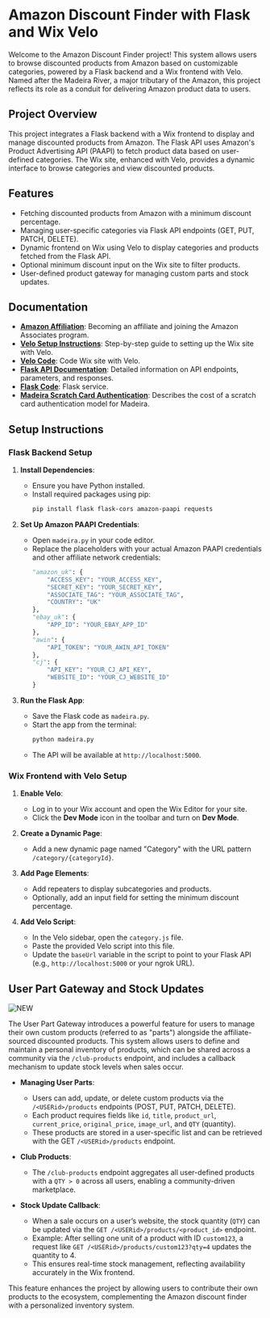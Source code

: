 # Amazon Discount Finder with Flask and Wix Velo

Welcome to the Amazon Discount Finder project! This system allows users to browse discounted products from Amazon based on customizable categories, powered by a Flask backend and a Wix frontend with Velo. Named after the Madeira River, a major tributary of the Amazon, this project reflects its role as a conduit for delivering Amazon product data to users.

## Project Overview

This project integrates a Flask backend with a Wix frontend to display and manage discounted products from Amazon. The Flask API uses Amazon's Product Advertising API (PAAPI) to fetch product data based on user-defined categories. The Wix site, enhanced with Velo, provides a dynamic interface to browse categories and view discounted products.

## Features

- Fetching discounted products from Amazon with a minimum discount percentage.
- Managing user-specific categories via Flask API endpoints (GET, PUT, PATCH, DELETE).
- Dynamic frontend on Wix using Velo to display categories and products fetched from the Flask API.
- Optional minimum discount input on the Wix site to filter products.
- User-defined product gateway for managing custom parts and stock updates.

## Documentation

- **[Amazon Affiliation](affiliate.md)**: Becoming an affiliate and joining the Amazon Associates program.
- **[Velo Setup Instructions](velo.md)**: Step-by-step guide to setting up the Wix site with Velo.
- **[Velo Code](velo.js)**: Code Wix site with Velo.
- **[Flask API Documentation](flask.md)**: Detailed information on API endpoints, parameters, and responses.
- **[Flask Code](madeira.py)**: Flask service.
- **[Madeira Scratch Card Authentication](checksum.md)**: Describes the cost of a scratch card authentication model for Madeira.

## Setup Instructions

### Flask Backend Setup

1. **Install Dependencies**:
   - Ensure you have Python installed.
   - Install required packages using pip:
     ```bash
     pip install flask flask-cors amazon-paapi requests
     ```

2. **Set Up Amazon PAAPI Credentials**:
   - Open `madeira.py` in your code editor.
   - Replace the placeholders with your actual Amazon PAAPI credentials and other affiliate network credentials:
     ```python
     "amazon_uk": {
         "ACCESS_KEY": "YOUR_ACCESS_KEY",
         "SECRET_KEY": "YOUR_SECRET_KEY",
         "ASSOCIATE_TAG": "YOUR_ASSOCIATE_TAG",
         "COUNTRY": "UK"
     },
     "ebay_uk": {
         "APP_ID": "YOUR_EBAY_APP_ID"
     },
     "awin": {
         "API_TOKEN": "YOUR_AWIN_API_TOKEN"
     },
     "cj": {
         "API_KEY": "YOUR_CJ_API_KEY",
         "WEBSITE_ID": "YOUR_CJ_WEBSITE_ID"
     }
     ```

3. **Run the Flask App**:
   - Save the Flask code as `madeira.py`.
   - Start the app from the terminal:
     ```bash
     python madeira.py
     ```
   - The API will be available at `http://localhost:5000`.

### Wix Frontend with Velo Setup

1. **Enable Velo**:
   - Log in to your Wix account and open the Wix Editor for your site.
   - Click the **Dev Mode** icon in the toolbar and turn on **Dev Mode**.

2. **Create a Dynamic Page**:
   - Add a new dynamic page named "Category" with the URL pattern `/category/{categoryId}`.

3. **Add Page Elements**:
   - Add repeaters to display subcategories and products.
   - Optionally, add an input field for setting the minimum discount percentage.

4. **Add Velo Script**:
   - In the Velo sidebar, open the `category.js` file.
   - Paste the provided Velo script into this file.
   - Update the `baseUrl` variable in the script to point to your Flask API (e.g., `http://localhost:5000` or your ngrok URL).

## User Part Gateway and Stock Updates

![NEW](https://img.shields.io/badge/NEW-green)

The User Part Gateway introduces a powerful feature for users to manage their own custom products (referred to as "parts") alongside the affiliate-sourced discounted products. This system allows users to define and maintain a personal inventory of products, which can be shared across a community via the `/club-products` endpoint, and includes a callback mechanism to update stock levels when sales occur.

- **Managing User Parts**:
  - Users can add, update, or delete custom products via the `/<USERid>/products` endpoints (POST, PUT, PATCH, DELETE).
  - Each product requires fields like `id`, `title`, `product_url`, `current_price`, `original_price`, `image_url`, and `QTY` (quantity).
  - These products are stored in a user-specific list and can be retrieved with the GET `/<USERid>/products` endpoint.

- **Club Products**:
  - The `/club-products` endpoint aggregates all user-defined products with a `QTY > 0` across all users, enabling a community-driven marketplace.

- **Stock Update Callback**:
  - When a sale occurs on a user’s website, the stock quantity (`QTY`) can be updated via the `GET /<USERid>/products/<product_id>` endpoint.
  - Example: After selling one unit of a product with ID `custom123`, a request like `GET /<USERid>/products/custom123?qty=4` updates the quantity to 4.
  - This ensures real-time stock management, reflecting availability accurately in the Wix frontend.

This feature enhances the project by allowing users to contribute their own products to the ecosystem, complementing the Amazon discount finder with a personalized inventory system.